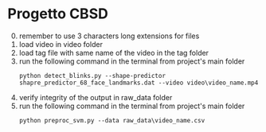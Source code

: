 # Progetto CBSD
0. remember to use 3 characters long extensions for files
1. load video in video folder
2. load tag file with same name of the video in the tag folder
3. run the following command in the terminal from project's main folder
    ```
    python detect_blinks.py --shape-predictor shapre_predictor_68_face_landmarks.dat --video video\video_name.mp4
    ```
4. verify integrity of the output in raw_data folder
5. run the following command in the terminal from project's main folder
    ```
    python preproc_svm.py --data raw_data\video_name.csv
    ```